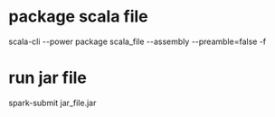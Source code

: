 # package scala file

scala-cli --power package scala_file --assembly --preamble=false -f

# run jar file

spark-submit jar_file.jar
